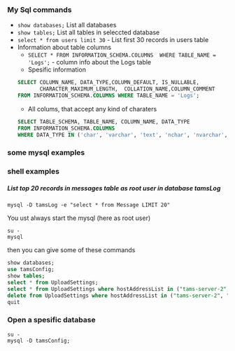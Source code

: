 ### My Sql commands

- `show databases;` List all databases
- `show tables;` List all tables in seleccted database
- `select * from users limit 30` - List first 30 records in users table
- Information about table columns
   - `SELECT * FROM INFORMATION_SCHEMA.COLUMNS  WHERE TABLE_NAME = 'Logs';` - column info about the Logs table
   - Spesific information
   ```sql
   SELECT COLUMN_NAME, DATA_TYPE,COLUMN_DEFAULT, IS_NULLABLE,
          CHARACTER_MAXIMUM_LENGTH,  COLLATION_NAME,COLUMN_COMMENT
   FROM INFORMATION_SCHEMA.COLUMNS WHERE TABLE_NAME = 'Logs';
   ```
   - All colums, that accept any kind of charaters
   ```sql
   SELECT TABLE_SCHEMA, TABLE_NAME, COLUMN_NAME, DATA_TYPE 
   FROM INFORMATION_SCHEMA.COLUMNS 
   WHERE DATA_TYPE IN ('char', 'varchar', 'text', 'nchar', 'nvarchar', 'ntext');
   ```

### some mysql examples
### shell examples

##### List top 20 records in messages table as root user in database tamsLog
```shell
mysql -D tamsLog -e "select * from Message LIMIT 20"
```


You ust always start the mysql (here as root user)
```shell
su -
mysql
```

then you can give some of these commands
```sql
show databases;
use tamsConfig;
show tables;
select * from UploadSettings;
select * from UploadSettings where hostAddressList in ("tams-server-2", "tams-server-amhs-3");
delete from UploadSettings where hostAddressList in ("tams-server-2", "tams-server-amhs-3");
quit
```

### Open a spesific database
```shell
su -
mysql -D tamsConfig;
```
